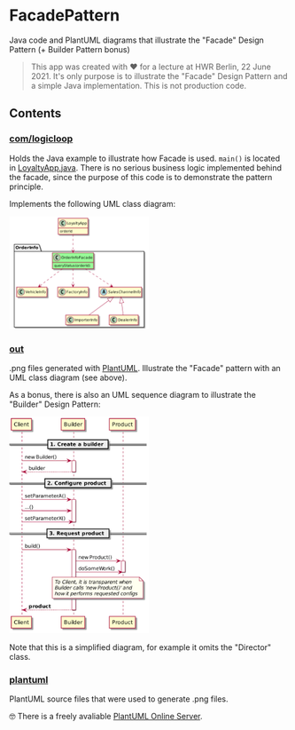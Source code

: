 # FacadePattern
Java code and PlantUML diagrams that illustrate the "Facade" Design Pattern (+ Builder Pattern bonus)

> This app was created with :heart: for a lecture at HWR Berlin, 22 June 2021.
> It's only purpose is to illustrate the "Facade" Design Pattern and a simple Java implementation.
> This is not production code.

## Contents
### [com/logicloop](com/logicloop/)
Holds the Java example to illustrate how Facade is used. `main()` is located in [LoyaltyApp.java](com/logicloop/LoyaltyApp/LoyaltyApp.java).
There is no serious business logic implemented behind the facade, since the purpose of this code is to demonstrate the pattern principle.

Implements the following UML class diagram:

<img src="out/facade/facade_solution.png" width="50%">

### [out](out/)
.png files generated with [PlantUML](https://plantuml.com/). Illustrate the "Facade" pattern with an UML class diagram (see above).

As a bonus, there is also an UML sequence diagram to illustrate the "Builder" Design Pattern:

<img src="out/builder/builder_generic.png" width="50%">

Note that this is a simplified diagram, for example it omits the "Director" class.

### [plantuml](plantuml/)
PlantUML source files that were used to generate .png files.

🤓 There is a freely avaliable [PlantUML Online Server](http://www.plantuml.com/plantuml/uml/).
